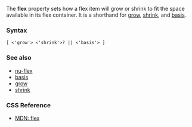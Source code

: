 The **flex** property sets how a flex item will grow or shrink to fit the space available in its flex container. It is a shorthand for [grow](./grow.md), [shrink](./shrink.md), and [basis](./basis.md).

### Syntax

```
[ <'grow'> <'shrink'>? || <'basis'> ]
```

### See also

* [nu-flex](../elements/nu-flex.md)
* [basis](./basis.md)
* [grow](./grow.md)
* [shrink](./shrink.md)

### CSS Reference

* [MDN: flex](!https://developer.mozilla.org/en-US/docs/Web/CSS/flex)

